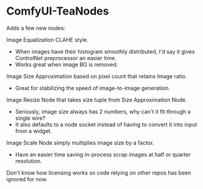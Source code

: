 # ComfyUI-TeaNodes

Adds a few new nodes:

Image Equalization CLAHE style.
*  When images have their histogram smoothly distributed, I'd say it gives ControlNet preprocessor an easier time.
*  Works great when image BG is removed.

Image Size Approximation based on pixel count that retains Image ratio.
*  Great for stabilizing the speed of image-to-image generation.

Image Resize Node that takes size tuple from Size Approximation Node.
*  Seriously, image size always has 2 numbers, why can't it fit through a single wire?
*  It also defaults to a node socket instead of having to convert it into input from a widget.

Image Scale Node simply multiplies image size by a factor.
*  Have an easier time saving in-process scrap images at half or quarter resolution.

Don't know how licensing works so code relying on other repos has been ignored for now.
